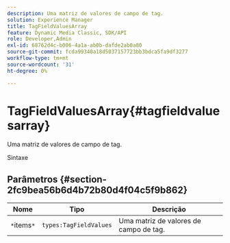 ```yaml
---
description: Uma matriz de valores de campo de tag.
solution: Experience Manager
title: TagFieldValuesArray
feature: Dynamic Media Classic, SDK/API
role: Developer,Admin
exl-id: 68762d4c-b006-4a1a-ab0b-dafde2ab0a80
source-git-commit: fcda99340a18d5037157723bb3bdca5fa9df3277
workflow-type: tm+mt
source-wordcount: '31'
ht-degree: 0%

---
```


# TagFieldValuesArray{#tagfieldvaluesarray}

Uma matriz de valores de campo de tag.

Sintaxe

## Parâmetros {#section-2fc9bea56b6d4b72b80d4f04c5f9b862}

| Nome | Tipo | Descrição |
|---|---|---|
| `*`items`*` | `types:TagFieldValues` | Uma matriz de valores de campo de tag. |
